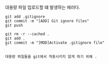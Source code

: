 

대용량 파일 업로드할 떄 발생하는 에러다. 

```
git add .gitignore
git commit -m "[ADD] Git ignore files"
git push
```

```
git rm -r --cached .
git add .
git commit -m "[MOD]Activate .gitignore file"
`

대용량 파일들을 git에서 적용시키지 않게 하기 위해 .

